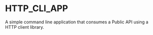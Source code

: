# HTTP_CLI_APP
A simple command line application that consumes a Public API using a HTTP client library.
